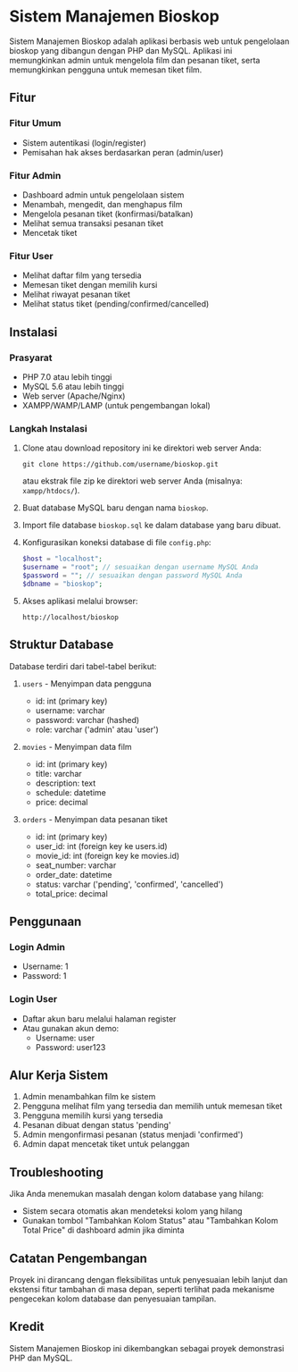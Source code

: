 # Sistem Manajemen Bioskop

Sistem Manajemen Bioskop adalah aplikasi berbasis web untuk pengelolaan bioskop yang dibangun dengan PHP dan MySQL. Aplikasi ini memungkinkan admin untuk mengelola film dan pesanan tiket, serta memungkinkan pengguna untuk memesan tiket film.

## Fitur

### Fitur Umum
- Sistem autentikasi (login/register)
- Pemisahan hak akses berdasarkan peran (admin/user)

### Fitur Admin
- Dashboard admin untuk pengelolaan sistem
- Menambah, mengedit, dan menghapus film
- Mengelola pesanan tiket (konfirmasi/batalkan)
- Melihat semua transaksi pesanan tiket
- Mencetak tiket

### Fitur User
- Melihat daftar film yang tersedia
- Memesan tiket dengan memilih kursi
- Melihat riwayat pesanan tiket
- Melihat status tiket (pending/confirmed/cancelled)

## Instalasi

### Prasyarat
- PHP 7.0 atau lebih tinggi
- MySQL 5.6 atau lebih tinggi
- Web server (Apache/Nginx)
- XAMPP/WAMP/LAMP (untuk pengembangan lokal)

### Langkah Instalasi
1. Clone atau download repository ini ke direktori web server Anda:
   ```
   git clone https://github.com/username/bioskop.git
   ```
   atau ekstrak file zip ke direktori web server Anda (misalnya: `xampp/htdocs/`).

2. Buat database MySQL baru dengan nama `bioskop`.

3. Import file database `bioskop.sql` ke dalam database yang baru dibuat.

4. Konfigurasikan koneksi database di file `config.php`:
   ```php
   $host = "localhost";
   $username = "root"; // sesuaikan dengan username MySQL Anda
   $password = ""; // sesuaikan dengan password MySQL Anda
   $dbname = "bioskop";
   ```

5. Akses aplikasi melalui browser:
   ```
   http://localhost/bioskop
   ```

## Struktur Database

Database terdiri dari tabel-tabel berikut:

1. `users` - Menyimpan data pengguna
   - id: int (primary key)
   - username: varchar
   - password: varchar (hashed)
   - role: varchar ('admin' atau 'user')

2. `movies` - Menyimpan data film
   - id: int (primary key)
   - title: varchar
   - description: text
   - schedule: datetime
   - price: decimal

3. `orders` - Menyimpan data pesanan tiket
   - id: int (primary key)
   - user_id: int (foreign key ke users.id)
   - movie_id: int (foreign key ke movies.id)
   - seat_number: varchar
   - order_date: datetime
   - status: varchar ('pending', 'confirmed', 'cancelled')
   - total_price: decimal

## Penggunaan

### Login Admin
- Username: 1
- Password: 1

### Login User
- Daftar akun baru melalui halaman register
- Atau gunakan akun demo:
  - Username: user
  - Password: user123

## Alur Kerja Sistem

1. Admin menambahkan film ke sistem
2. Pengguna melihat film yang tersedia dan memilih untuk memesan tiket
3. Pengguna memilih kursi yang tersedia
4. Pesanan dibuat dengan status 'pending'
5. Admin mengonfirmasi pesanan (status menjadi 'confirmed')
6. Admin dapat mencetak tiket untuk pelanggan

## Troubleshooting

Jika Anda menemukan masalah dengan kolom database yang hilang:
- Sistem secara otomatis akan mendeteksi kolom yang hilang
- Gunakan tombol "Tambahkan Kolom Status" atau "Tambahkan Kolom Total Price" di dashboard admin jika diminta

## Catatan Pengembangan

Proyek ini dirancang dengan fleksibilitas untuk penyesuaian lebih lanjut dan ekstensi fitur tambahan di masa depan, seperti terlihat pada mekanisme pengecekan kolom database dan penyesuaian tampilan.

## Kredit

Sistem Manajemen Bioskop ini dikembangkan sebagai proyek demonstrasi PHP dan MySQL. 
